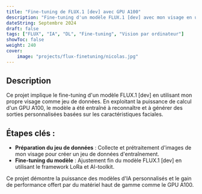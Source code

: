 ```yaml
---
title: "Fine-tuning de FLUX.1 [dev] avec GPU A100"
description: "Fine-tuning d'un modèle FLUX.1 [dev] avec mon visage en utilisant un GPU A100 haute performance"
dateString: Septembre 2024
draft: false
tags: ["FLUX", "IA", "DL", "Fine-tuning", "Vision par ordinateur"]
showToc: false
weight: 240
cover:
    image: "projects/flux-finetuning/nicolas.jpg"
--- 
```


## Description

Ce projet implique le fine-tuning d'un modèle FLUX.1 [dev] en utilisant mon propre visage comme jeu de données. En exploitant la puissance de calcul d'un GPU A100, le modèle a été entraîné à reconnaître et à générer des sorties personnalisées basées sur les caractéristiques faciales.

## Étapes clés :

- **Préparation du jeu de données** : Collecte et prétraitement d'images de mon visage pour créer un jeu de données d'entraînement.
- **Fine-tuning du modèle** : Ajustement fin du modèle FLUX.1 [dev] en utilisant le framework LoRa et AI-toolkit.

Ce projet démontre la puissance des modèles d'IA personnalisés et le gain de performance offert par du matériel haut de gamme comme le GPU A100.
